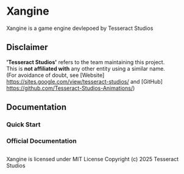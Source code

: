 # Xangine
Xangine is a game engine devlepoed by Tesseract Studios
</span>  

## Disclaimer
**'Tesseract Studios'** refers to the team maintaining this project.  
This is **not affiliated with** any other entity using a similar name.  
(For avoidance of doubt, see [Website] https://sites.google.com/view/tesseract-studios/ and [GitHub] https://github.com/Tesseract-Studios-Animations/)

## Documentation
### Quick Start

### Official Documentation

##
Xangine is licensed under MIT License
Copyright (c) 2025 Tesseract Studios